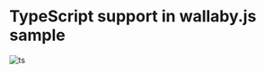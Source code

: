 # TypeScript support in wallaby.js sample

![ts](https://cloud.githubusercontent.com/assets/979966/7109844/02ae89cc-e1ea-11e4-8637-7b07d927b8d9.gif)
